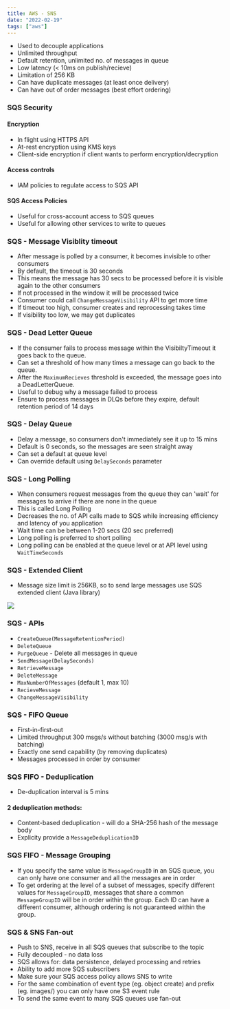 ```yaml
---
title: AWS - SNS
date: "2022-02-19"
tags: ["aws"]
---
```


- Used to decouple applications
- Unlimited throughput
- Default retention, unlimited no. of messages in queue
- Low latency (< 10ms on publish/recieve)
- Limitation of 256 KB
- Can have duplicate messages (at least once delivery)
- Can have out of order messages (best effort ordering)

### SQS Security
#### Encryption
- In flight using HTTPS API
- At-rest encryption using KMS keys
- Client-side encryption if client wants to perform encryption/decryption
#### Access controls
- IAM policies to regulate access to SQS API
#### SQS Access Policies
- Useful for cross-account access to SQS queues
- Useful for allowing other services to write to queues

### SQS - Message Visiblity timeout
- After message is polled by a consumer, it becomes invisible to other consumers
- By default, the timeout is 30 seconds
- This means the message has 30 secs to be processed before it is visible again to the other consumers
- If not processed in the window it will be processed twice
- Consumer could call `ChangeMessageVisibility` API to get more time
- If timeout too high, consumer creates and reprocessing takes time
- If visibility too low, we may get duplicates

### SQS - Dead Letter Queue
- If the consumer fails to process message within the VisibiltyTimeout it goes back to the queue.
- Can set a threshold of how many times a message can go back to the queue.
- After the `MaximumRecieves` threshold is exceeded, the message goes into a DeadLetterQueue.
- Useful to debug why a message failed to process
- Ensure to process messages in DLQs before they expire, default retention period of 14 days

### SQS - Delay Queue
- Delay a message, so consumers don't immediately see it up to 15 mins
- Default is 0 seconds, so the messages are seen straight away
- Can set a default at queue level
- Can override default using `DelaySeconds` parameter

### SQS - Long Polling
- When consumers request messages from the queue they can 'wait' for messages to arrive if there are none in the queue
- This is called Long Polling
- Decreases the no. of API calls made to SQS while increasing efficiency and latency of you application
- Wait time can be between 1-20 secs (20 sec preferred)
- Long polling is preferred to short polling
- Long polling can be enabled at the queue level or at API level using `WaitTimeSeconds`

### SQS - Extended Client
- Message size limit is 256KB, so to send large messages use SQS extended client (Java library)

![](./images/SQSExtendedClient.PNG)

### SQS - APIs
- `CreateQueue(MessageRetentionPeriod)`
- `DeleteQueue`
- `PurgeQueue` - Delete all messages in queue
- `SendMessage(DelaySeconds)`
- `RetrieveMessage`
- `DeleteMessage`
- `MaxNumberOfMessages` (default 1, max 10)
- `RecieveMessage`
- `ChangeMessageVisibility`

### SQS - FIFO Queue
- First-in-first-out
- Limited throughput 300 msgs/s without batching (3000 msg/s with batching)
- Exactly one send capability (by removing duplicates)
- Messages processed in order by consumer

### SQS FIFO - Deduplication
- De-duplication interval is 5 mins
#### 2 deduplication methods: 
- Content-based deduplication - will do a SHA-256 hash of the message body
- Explicity provide a `MessageDeduplicationID`

### SQS FIFO - Message Grouping
- If you specify the same value is `MessageGroupID` in an SQS queue, you can only have one consumer and all the messages are in order
- To get ordering at the level of a subset of messages, specify different values for `MessageGroupID`, messages that share a common `MessageGroupID` will be in order within the group. Each ID can have a different consumer, although ordering is not guaranteed within the group.

### SQS & SNS Fan-out
- Push to SNS, receive in all SQS queues that subscribe to the topic
- Fully decoupled - no data loss
- SQS allows for: data persistence, delayed processing and retries
- Ability to add more SQS subscribers
- Make sure your SQS access policy allows SNS to write
- For the same combination of event type (eg. object create) and prefix (eg. images/) you can only have one S3 event rule
- To send the same event to many SQS queues use fan-out